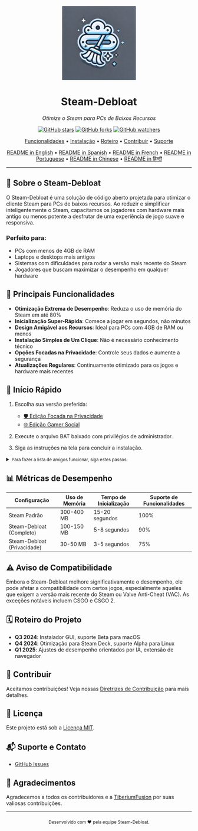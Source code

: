<div align="center">
  <img src="assets/logo.webp" alt="Steam-Debloat Logo" width="200"/>
  <h1>Steam-Debloat</h1>
  <p><em>Otimize o Steam para PCs de Baixos Recursos</em></p>
  
  [![GitHub stars](https://img.shields.io/github/stars/mtytyx/Steam-Debloat.svg?style=social&label=Star)](https://github.com/mtytyx/Steam-Debloat)
  [![GitHub forks](https://img.shields.io/github/forks/mtytyx/Steam-Debloat.svg?style=social&label=Fork)](https://github.com/mtytyx/Steam-Debloat/fork)
  [![GitHub watchers](https://img.shields.io/github/watchers/mtytyx/Steam-Debloat.svg?style=social&label=Watch)](https://github.com/mtytyx/Steam-Debloat)

[Funcionalidades](#-principais-funcionalidades) • [Instalação](#-início-rápido) • [Roteiro](#-roteiro-do-projeto) • [Contribuir](#-contribuir) • [Suporte](#-suporte-e-contato)

  [README in English](https://github.com/mtytyx/Steam-Debloat/blob/main/README.md) • 
  [README in Spanish](https://github.com/mtytyx/Steam-Debloat/blob/main/README.es.md) • 
  [README in French](https://github.com/mtytyx/Steam-Debloat/blob/main/README.fr.md) • 
  [README in Portuguese](https://github.com/mtytyx/Steam-Debloat/blob/main/README.pt.md) • 
  [README in Chinese](https://github.com/mtytyx/Steam-Debloat/blob/main/README.zh.md) • 
  [README in हिन्दी](https://github.com/mtytyx/Steam-Debloat/blob/main/README.hi.md)
</div>

---

## 🌟 Sobre o Steam-Debloat

O Steam-Debloat é uma solução de código aberto projetada para otimizar o cliente Steam para PCs de baixos recursos. Ao reduzir e simplificar inteligentemente o Steam, capacitamos os jogadores com hardware mais antigo ou menos potente a desfrutar de uma experiência de jogo suave e responsiva.

### Perfeito para:

- PCs com menos de 4GB de RAM
- Laptops e desktops mais antigos
- Sistemas com dificuldades para rodar a versão mais recente do Steam
- Jogadores que buscam maximizar o desempenho em qualquer hardware

## 🚀 Principais Funcionalidades

- **Otimização Extrema de Desempenho**: Reduza o uso de memória do Steam em até 80%
- **Inicialização Super-Rápida**: Comece a jogar em segundos, não minutos
- **Design Amigável aos Recursos**: Ideal para PCs com 4GB de RAM ou menos
- **Instalação Simples de Um Clique**: Não é necessário conhecimento técnico
- **Opções Focadas na Privacidade**: Controle seus dados e aumente a segurança
- **Atualizações Regulares**: Continuamente otimizado para os jogos e hardware mais recentes

## 🚦 Início Rápido

1. Escolha sua versão preferida:
   - [🛡️ Edição Focada na Privacidade](https://github.com/mtytyx/Steam-Debloat/releases/latest/download/Steam-Privacy-Edition.bat)
   - [🌐 Edição Gamer Social](https://github.com/mtytyx/Steam-Debloat/releases/latest/download/Steam-Social-Edition.bat)

2. Execute o arquivo BAT baixado com privilégios de administrador.
3. Siga as instruções na tela para concluir a instalação.

<details>
<summary><small>Para fazer a lista de amigos funcionar, siga estes passos:</small></summary>

1. Baixe o Quickpatcher [neste link](https://github.com/TiberiumFusion/FixedSteamFriendsUI/releases).
2. Clique no botão "Instalar Quickpatcher":
   ![image](https://github.com/user-attachments/assets/22811b3c-2db1-4716-9682-b77c61ef3486)

</details>

## 📊 Métricas de Desempenho

| Configuração                    | Uso de Memória | Tempo de Inicialização | Suporte de Funcionalidades |
| ------------------------------- | -------------- | ---------------------- | -------------------------- |
| Steam Padrão                    | 300-400 MB     | 15-20 segundos         | 100%                        |
| Steam-Debloat (Completo)        | 100-150 MB     | 5-8 segundos           | 90%                         |
| Steam-Debloat (Privacidade)     | 30-50 MB       | 3-5 segundos           | 75%                         |

## ⚠️ Aviso de Compatibilidade

Embora o Steam-Debloat melhore significativamente o desempenho, ele pode afetar a compatibilidade com certos jogos, especialmente aqueles que exigem a versão mais recente do Steam ou Valve Anti-Cheat (VAC). As exceções notáveis incluem CSGO e CSGO 2.

## 🗓 Roteiro do Projeto

- **Q3 2024**: Instalador GUI, suporte Beta para macOS
- **Q4 2024**: Otimização para Steam Deck, suporte Alpha para Linux
- **Q1 2025**: Ajustes de desempenho orientados por IA, extensão de navegador

## 🤝 Contribuir

Aceitamos contribuições! Veja nossas [Diretrizes de Contribuição](CONTRIBUTING.md) para mais detalhes.

## 📜 Licença

Este projeto está sob a [Licença MIT](LICENSE).

## 📬 Suporte e Contato

- [GitHub Issues](https://github.com/mtytyx/Steam-Debloat/issues)

## 🙏 Agradecimentos

Agradecemos a todos os contribuidores e a [TiberiumFusion](https://github.com/TiberiumFusion) por suas valiosas contribuições.

---

<div align="center">
  <sub>Desenvolvido com ❤️ pela equipe Steam-Debloat.</sub>
</div>
